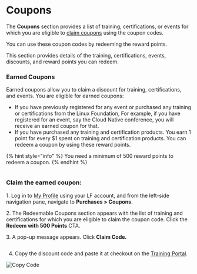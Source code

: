 # Coupons

The **Coupons** section provides a list of training, certifications, or events for which you are eligible to [claim coupons](coupons.md#claim-the-earned-coupon) using the coupon codes.

You can use these coupon codes by redeeming the reward points.

This section provides details of the training, certifications, events, discounts, and reward points you can redeem.

### Earned Coupons

Earned coupons allow you to claim a discount for training, certifications, and events. You are eligible for earned coupons:

* If you have previously registered for any event or purchased any training or certifications from the Linux Foundation, For example, if you have registered for an event, say the Cloud Native conference, you will receive an earned coupon for that.
* If you have purchased any training and certification products. You earn 1 point for every $1 spent on training and certification products. You can redeem a coupon by using these reward points.

{% hint style="info" %}
You need a minimum of 500 reward points to redeem a coupon.
{% endhint %}

<figure><img src="../../../.gitbook/assets/image (103).png" alt=""><figcaption></figcaption></figure>

### Claim the earned coupon:

1\. Log in to [My Profile](https://openprofile.dev) using your LF account, and from the left-side navigation pane, navigate to **Purchases > Coupons**.

2\. The Redeemable Coupons section appears with the list of training and certifications for which you are eligible to claim the coupon code. Click the **Redeem with 500 Points** CTA.

3\. A pop-up message appears. Click **Claim Code.**

<figure><img src="../../../.gitbook/assets/image (104).png" alt=""><figcaption></figcaption></figure>

4. Copy the discount code and paste it at checkout on the [Training Portal](https://trainingportal.linuxfoundation.org).

![Copy Code](<../../../.gitbook/assets/copy coupo code.png>)

